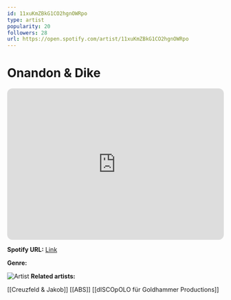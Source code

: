 ```yaml
---
id: 11xuKmZBkG1CO2hgnOWRpo
type: artist
popularity: 20
followers: 28
url: https://open.spotify.com/artist/11xuKmZBkG1CO2hgnOWRpo
---
```

# Onandon & Dike

<iframe style="border-radius:12px" src="https://open.spotify.com/embed/artist/11xuKmZBkG1CO2hgnOWRpo" width="100%" height="352" frameBorder="0" allowfullscreen="" allow="autoplay; clipboard-write; encrypted-media; fullscreen; picture-in-picture" loading="lazy"></iframe>

**Spotify URL:** [Link](https://open.spotify.com/artist/11xuKmZBkG1CO2hgnOWRpo)

**Genre:** 

![Artist]()
**Related artists:**

[[Creuzfeld & Jakob]]
[[ABS]]
[[dISCOpOLO für Goldhammer Productions]]
